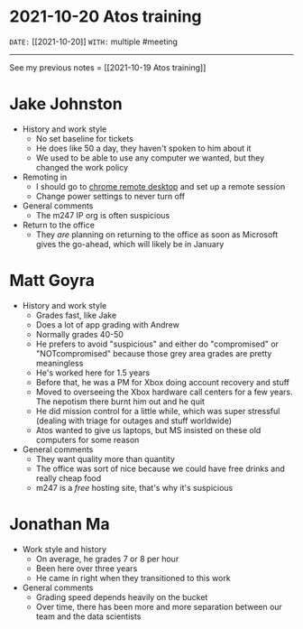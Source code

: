 # 2021-10-20 Atos training
`DATE:` [[2021-10-20]]
`WITH:` multiple
#meeting

---
See my previous notes = [[2021-10-19 Atos training]]

# Jake Johnston
- History and work style
	- No set baseline for tickets
	- He does like 50 a day, they haven't spoken to him about it
	- We used to be able to use any computer we wanted, but they changed the work policy
- Remoting in
	- I should go to [chrome remote desktop](https://remotedesktop.google.com) and set up a remote session
	- Change power settings to never turn off
- General comments
	- The m247 IP org is often suspicious
- Return to the office
	- They *are* planning on returning to the office as soon as Microsoft gives the go-ahead, which will likely be in January

# Matt Goyra
- History and work style
	- Grades fast, like Jake
	- Does a lot of app grading with Andrew
	- Normally grades 40-50
	- He prefers to avoid "suspicious" and either do "compromised" or "NOTcompromised" because those grey area grades are pretty meaningless
	- He's worked here for 1.5 years
	- Before that, he was a PM for Xbox doing account recovery and stuff
	- Moved to overseeing the Xbox hardware call centers for a few years. The nepotism there burnt him out and he quit
	- He did mission control for a little while, which was super stressful (dealing with triage for outages and stuff worldwide)
	- Atos wanted to give us laptops, but MS insisted on these old computers for some reason
- General comments
	- They want quality more than quantity
	- The office was sort of nice because we could have free drinks and really cheap food
	- m247 is a *free* hosting site, that's why it's suspicious

# Jonathan Ma
- Work style and history
	- On average, he grades 7 or 8 per hour
	- Been here over three years
	- He came in right when they transitioned to this work
- General comments
	- Grading speed depends heavily on the bucket
	- Over time, there has been more and more separation between our team and the data scientists